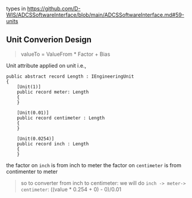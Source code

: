 types in https://github.com/D-WIS/ADCSSoftwareInterface/blob/main/ADCSSoftwareInterface.md#59-units


## Unit Converion Design

> valueTo = ValueFrom * Factor + Bias

Unit attribute applied on unit i.e.,
```
public abstract record Length : IEngineeringUnit
{
	[Unit(1)]
	public record meter: Length
	{
	}

	[Unit(0.01)]
	public record centimeter : Length
	{
	}

	[Unit(0.0254)]
	public record inch : Length
	{
	}
```

the factor on `inch` is from inch to meter
the factor on `centimeter` is from contimenter to meter

> so to converter from inch to centimeter: we will do `inch -> meter-> centimeter`:
> ((value * 0.254 + 0) - 0)/0.01
